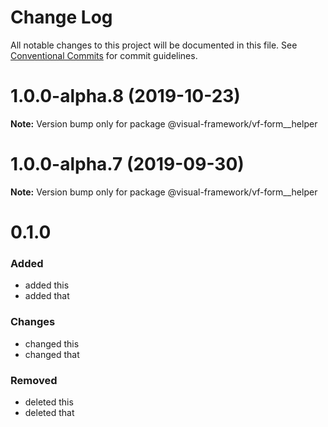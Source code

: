 # Change Log

All notable changes to this project will be documented in this file.
See [Conventional Commits](https://conventionalcommits.org) for commit guidelines.

# 1.0.0-alpha.8 (2019-10-23)

**Note:** Version bump only for package @visual-framework/vf-form__helper





# 1.0.0-alpha.7 (2019-09-30)

**Note:** Version bump only for package @visual-framework/vf-form__helper













































































































































# 0.1.0

### Added
- added this
- added that

### Changes

- changed this
- changed that

### Removed

- deleted this
- deleted that
